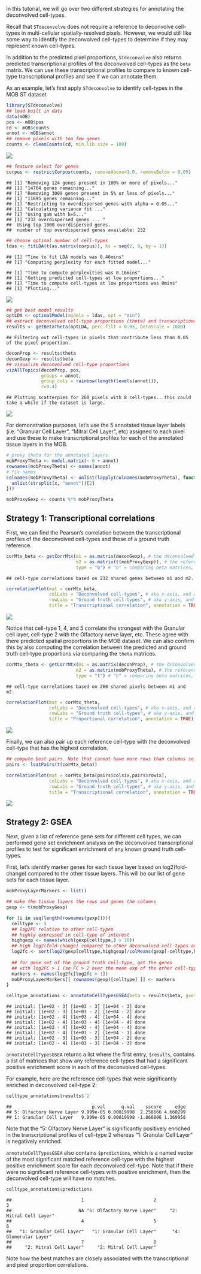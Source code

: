 In this tutorial, we will go over two different strategies for
annotating the deconvolved cell-types.

Recall that `STdeconvolve` does not require a reference to deconvolve
cell-types in multi-cellular spatially-resolved pixels. However, we
would still like some way to identify the deconvolved cell-types to
determine if they may represent known cell-types.

In addition to the predicted pixel proportions, `STdeconvolve` also
returns predicted transcriptional profiles of the deconvolved cell-types
as the `beta` matrix. We can use these transcriptional profiles to
compare to known cell-type transcriptional profiles and see if we can
annotate them.

As an example, let’s first apply `STdeconvolve` to identify cell-types
in the MOB ST dataset

``` r
library(STdeconvolve)
## load built in data
data(mOB)
pos <- mOB$pos
cd <- mOB$counts
annot <- mOB$annot
## remove pixels with too few genes
counts <- cleanCounts(cd, min.lib.size = 100)
```

![](celltype_annotation_files/figure-markdown_github/unnamed-chunk-2-1.png)

``` r
## feature select for genes
corpus <- restrictCorpus(counts, removeAbove=1.0, removeBelow = 0.05)
```

    ## [1] "Removing 124 genes present in 100% or more of pixels..."
    ## [1] "14704 genes remaining..."
    ## [1] "Removing 3009 genes present in 5% or less of pixels..."
    ## [1] "11695 genes remaining..."
    ## [1] "Restricting to overdispersed genes with alpha = 0.05..."
    ## [1] "Calculating variance fit ..."
    ## [1] "Using gam with k=5..."
    ## [1] "232 overdispersed genes ... "
    ##  Using top 1000 overdispersed genes. 
    ##  number of top overdispersed genes available: 232

``` r
## choose optimal number of cell-types
ldas <- fitLDA(t(as.matrix(corpus)), Ks = seq(2, 9, by = 1))
```

    ## [1] "Time to fit LDA models was 0.46mins"
    ## [1] "Computing perplexity for each fitted model..."

    ## [1] "Time to compute perplexities was 0.16mins"
    ## [1] "Getting predicted cell-types at low proportions..."
    ## [1] "Time to compute cell-types at low proportions was 0mins"
    ## [1] "Plotting..."

![](celltype_annotation_files/figure-markdown_github/unnamed-chunk-2-2.png)

``` r
## get best model results
optLDA <- optimalModel(models = ldas, opt = "min")
## extract deconvolved cell-type proportions (theta) and transcriptional profiles (beta)
results <- getBetaTheta(optLDA, perc.filt = 0.05, betaScale = 1000)
```

    ## Filtering out cell-types in pixels that contribute less than 0.05 of the pixel proportion.

``` r
deconProp <- results$theta
deconGexp <- results$beta
## visualize deconvolved cell-type proportions
vizAllTopics(deconProp, pos,
             groups = annot, 
             group_cols = rainbow(length(levels(annot))),
             r=0.4)
```

    ## Plotting scatterpies for 260 pixels with 8 cell-types...this could take a while if the dataset is large.

![](celltype_annotation_files/figure-markdown_github/unnamed-chunk-2-3.png)

For demonstration purposes, let’s use the 5 annotated tissue layer
labels (i.e. “Granular Cell Layer”, “Mitral Cell Layer”, etc) assigned
to each pixel and use these to make transcriptional profiles for each of
the annotated tissue layers in the MOB.

``` r
# proxy theta for the annotated layers
mobProxyTheta <- model.matrix(~ 0 + annot)
rownames(mobProxyTheta) <- names(annot)
# fix names
colnames(mobProxyTheta) <- unlist(lapply(colnames(mobProxyTheta), function(x) {
  unlist(strsplit(x, "annot"))[2]
}))

mobProxyGexp <- counts %*% mobProxyTheta
```

## Strategy 1: Transcriptional correlations

First, we can find the Pearson’s correlation between the transcriptional
profiles of the deconvolved cell-types and those of a ground truth
reference.

``` r
corMtx_beta <- getCorrMtx(m1 = as.matrix(deconGexp), # the deconvolved cell-type `beta` (celltypes x genes)
                          m2 = as.matrix(t(mobProxyGexp)), # the reference `beta` (celltypes x genes)
                          type = "b") # "b" = comparing beta matrices, "t" for thetas
```

    ## cell-type correlations based on 232 shared genes between m1 and m2.

``` r
correlationPlot(mat = corMtx_beta,
                colLabs = "Deconvolved cell-types", # aka x-axis, and rows of matrix
                rowLabs = "Ground truth cell-types", # aka y-axis, and columns of matrix
                title = "Transcriptional correlation", annotation = TRUE)
```

![](celltype_annotation_files/figure-markdown_github/unnamed-chunk-4-1.png)

Notice that cell-type 1, 4, and 5 correlate the strongest with the
Granular cell layer, cell-type 2 with the Olfactory nerve layer, etc.
These agree with there predicted spatial proportions in the MOB dataset.
We can also confirm this by also computing the correlation between the
predicted and ground truth cell-type proportions via comparing the
`theta` matrices.

``` r
corMtx_theta <- getCorrMtx(m1 = as.matrix(deconProp), # the deconvolved cell-type `theta` (pixels x celltypes)
                          m2 = as.matrix(mobProxyTheta), # the reference `theta` (pixels x celltypes)
                          type = "t") # "b" = comparing beta matrices, "t" for thetas
```

    ## cell-type correlations based on 260 shared pixels between m1 and m2.

``` r
correlationPlot(mat = corMtx_theta,
                colLabs = "Deconvolved cell-types", # aka x-axis, and rows of matrix
                rowLabs = "Ground truth cell-types", # aka y-axis, and columns of matrix
                title = "Proportional correlation", annotation = TRUE)
```

![](celltype_annotation_files/figure-markdown_github/unnamed-chunk-5-1.png)

Finally, we can also pair up each reference cell-type with the
deconvolved cell-type that has the highest correlation.

``` r
## compute best pairs. Note that cannot have more rows than columns so transpose here
pairs <- lsatPairs(t(corMtx_beta))

correlationPlot(mat = corMtx_beta[pairs$colsix,pairs$rowix],
                colLabs = "Deconvolved cell-types", # aka x-axis, and rows of matrix
                rowLabs = "Ground truth cell-types", # aka y-axis, and columns of matrix
                title = "Transcriptional correlation", annotation = TRUE)
```

![](celltype_annotation_files/figure-markdown_github/unnamed-chunk-6-1.png)

## Strategy 2: GSEA

Next, given a list of reference gene sets for different cell types, we
can performed gene set enrichment analysis on the deconvolved
transcriptional profiles to test for significant enrichment of any known
ground truth cell-types.

First, let’s identify marker genes for each tissue layer based on
log2(fold-change) compared to the other tissue layers. This will be our
list of gene sets for each tissue layer.

``` r
mobProxyLayerMarkers <- list()

## make the tissue layers the rows and genes the columns
gexp <- t(mobProxyGexp)

for (i in seq(length(rownames(gexp)))){
  celltype <- i
  ## log2FC relative to other cell-types
  ## highly expressed in cell-type of interest
  highgexp <- names(which(gexp[celltype,] > 10))
  ## high log2(fold-change) compared to other deconvolved cell-types and limit to top 200
  log2fc <- sort(log2(gexp[celltype,highgexp]/colMeans(gexp[-celltype,highgexp])), decreasing=TRUE)[1:200]
  
  ## for gene set of the ground truth cell-type, get the genes
  ## with log2FC > 1 (so FC > 2 over the mean exp of the other cell-types)
  markers <- names(log2fc[log2fc > 1])
  mobProxyLayerMarkers[[ rownames(gexp)[celltype] ]] <- markers
}
```

``` r
celltype_annotations <- annotateCellTypesGSEA(beta = results$beta, gset = mobProxyLayerMarkers, qval = 0.05)
```

    ## initial: [1e+02 - 3] [1e+03 - 3] [1e+04 - 3] done
    ## initial: [1e+02 - 3] [1e+03 - 2] [1e+04 - 2] done
    ## initial: [1e+02 - 4] [1e+03 - 4] [1e+04 - 4] done
    ## initial: [1e+02 - 4] [1e+03 - 4] [1e+04 - 4] done
    ## initial: [1e+02 - 4] [1e+03 - 4] [1e+04 - 4] done
    ## initial: [1e+02 - 4] [1e+03 - 2] [1e+04 - 1] done
    ## initial: [1e+02 - 3] [1e+03 - 3] [1e+04 - 2] done
    ## initial: [1e+02 - 4] [1e+03 - 3] [1e+04 - 3] done

`annotateCellTypesGSEA` returns a list where the first entry,
`$results`, contains a list of matrices that show any reference
cell-types that had a significant positive enrichment score in each of
the deconvolved cell-types.

For example, here are the reference cell-types that were significantly
enriched in deconvolved cell-type 2:

``` r
celltype_annotations$results$`2`
```

    ##                              p.val      q.val    sscore     edge
    ## 5: Olfactory Nerve Layer 9.999e-05 0.00019998  2.258666 4.660299
    ## 1: Granular Cell Layer   9.999e-05 0.00019998 -1.860806 1.369958

Note that the “5: Olfactory Nerve Layer” is significantly positively
enriched in the transcriptional profiles of cell-type 2 whereas “1:
Granular Cell Layer” is negatively enriched.

`annotateCellTypesGSEA` also contains `$predictions`, which is a named
vector of the most significant matched reference cell-type with the
highest positive enrichment score for each deconvolved cell-type. Note
that if there were no significant reference cell-types with positive
enrichment, then the deconvolved cell-type will have no matches.

``` r
celltype_annotations$predictions
```

    ##                          1                          2                          3 
    ##                         NA "5: Olfactory Nerve Layer"     "2: Mitral Cell Layer" 
    ##                          4                          5                          6 
    ##   "1: Granular Cell Layer"   "1: Granular Cell Layer"      "4: Glomerular Layer" 
    ##                          7                          8 
    ##     "2: Mitral Cell Layer"     "2: Mitral Cell Layer"

Note how the best matches are closely associated with the
transcriptional and pixel proportion correlations.
